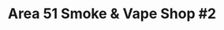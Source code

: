 ---
title: "Area 51 Smoke & Vape Shop #2"
url: /eagle-pass/area-51-smoke-and-vape-shop-2/
shop: e-cigarette
---